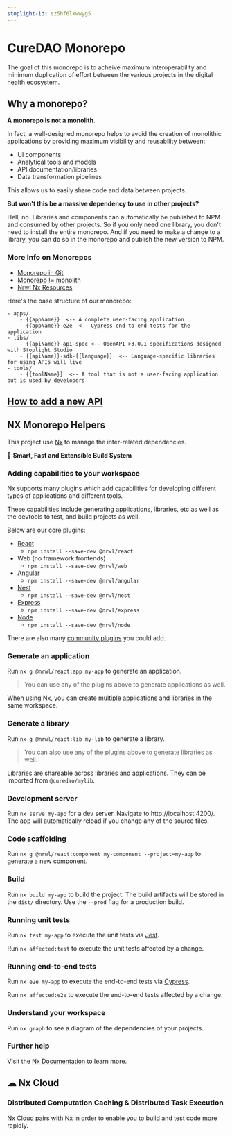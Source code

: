 ```yaml
---
stoplight-id: sz5hf6lkwwyg5
---
```


# CureDAO Monorepo

The goal of this monorepo is to acheive maximum interoperability and minimum duplication of effort between the various projects in the digital health ecosystem.  

## Why a monorepo?

**A monorepo is not a monolith**.  

In fact, a well-designed monorepo helps to avoid the creation of monolithic applications by providing maximum visibility and reusability between: 
- UI components
- Analytical tools and models
- API documentation/libraries
- Data transformation pipelines

This allows us to easily share code and data between projects.  

**But won't this be a massive dependency to use in other projects?**

Hell, no. Libraries and components can automatically be published to NPM and consumed by other projects.  So if you only need one library, you don't need to install the entire monorepo.  And if you need to make a change to a library, you can do so in the monorepo and publish the new version to NPM.

### More Info on Monorepos

- [Monorepo in Git](https://www.atlassian.com/git/tutorials/monorepos)
- [Monorepo != monolith](https://blog.nrwl.io/misconceptions-about-monorepos-monorepo-monolith-df1250d4b03c)
- [Nrwl Nx Resources](https://nx.dev/latest/angular/getting-started/resources)

Here's the base structure of our monorepo:

```
- apps/
    - {{appName}}  <-- A complete user-facing application
    - {{appName}}-e2e  <-- Cypress end-to-end tests for the application
- libs/
    - {{apiName}}-api-spec <-- OpenAPI >3.0.1 specifications designed with Stoplight Studio
    - {{apiName}}-sdk-{{language}}  <-- Language-specific libraries for using APIs will live
- tools/
    - {{toolName}}  <-- A tool that is not a user-facing application but is used by developers
```

## [How to add a new API](./add-an-api.md)


## NX Monorepo Helpers

This project use [Nx](https://nx.dev) to manage the inter-related dependencies.

🔎 **Smart, Fast and Extensible Build System**

### Adding capabilities to your workspace

Nx supports many plugins which add capabilities for developing different types of applications and different tools.

These capabilities include generating applications, libraries, etc as well as the devtools to test, and build projects as well.

Below are our core plugins:

-   [React](https://reactjs.org)
    -   `npm install --save-dev @nrwl/react`
-   Web (no framework frontends)
    -   `npm install --save-dev @nrwl/web`
-   [Angular](https://angular.io)
    -   `npm install --save-dev @nrwl/angular`
-   [Nest](https://nestjs.com)
    -   `npm install --save-dev @nrwl/nest`
-   [Express](https://expressjs.com)
    -   `npm install --save-dev @nrwl/express`
-   [Node](https://nodejs.org)
    -   `npm install --save-dev @nrwl/node`

There are also many [community plugins](https://nx.dev/community) you could add.

### Generate an application

Run `nx g @nrwl/react:app my-app` to generate an application.

> You can use any of the plugins above to generate applications as well.

When using Nx, you can create multiple applications and libraries in the same workspace.

### Generate a library

Run `nx g @nrwl/react:lib my-lib` to generate a library.

> You can also use any of the plugins above to generate libraries as well.

Libraries are shareable across libraries and applications. They can be imported from `@curedao/mylib`.

### Development server

Run `nx serve my-app` for a dev server. Navigate to http://localhost:4200/. The app will automatically reload if you change any of the source files.

### Code scaffolding

Run `nx g @nrwl/react:component my-component --project=my-app` to generate a new component.

### Build

Run `nx build my-app` to build the project. The build artifacts will be stored in the `dist/` directory. Use the `--prod` flag for a production build.

### Running unit tests

Run `nx test my-app` to execute the unit tests via [Jest](https://jestjs.io).

Run `nx affected:test` to execute the unit tests affected by a change.

### Running end-to-end tests

Run `nx e2e my-app` to execute the end-to-end tests via [Cypress](https://www.cypress.io).

Run `nx affected:e2e` to execute the end-to-end tests affected by a change.

### Understand your workspace

Run `nx graph` to see a diagram of the dependencies of your projects.

### Further help

Visit the [Nx Documentation](https://nx.dev) to learn more.

## ☁ Nx Cloud

### Distributed Computation Caching & Distributed Task Execution

[Nx Cloud](https://nx.app/) pairs with Nx in order to enable you to build and test code more rapidly.
